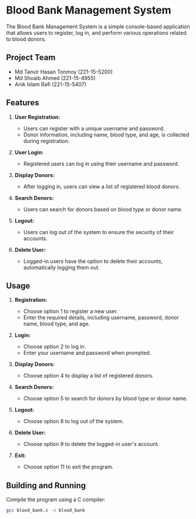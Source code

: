 # Blood Bank Management System

The Blood Bank Management System is a simple console-based application that allows users to register, log in, and perform various operations related to blood donors.

## Project Team

- Md Tanvir Hasan Tonmoy (221-15-5200)
- Md Shoaib Ahmed (221-15-4955)
- Anik Islam Rafi (221-15-5407)

## Features

1. **User Registration:**
   - Users can register with a unique username and password.
   - Donor information, including name, blood type, and age, is collected during registration.

2. **User Login:**
   - Registered users can log in using their username and password.

3. **Display Donors:**
   - After logging in, users can view a list of registered blood donors.

4. **Search Donors:**
   - Users can search for donors based on blood type or donor name.

5. **Logout:**
   - Users can log out of the system to ensure the security of their accounts.

6. **Delete User:**
   - Logged-in users have the option to delete their accounts, automatically logging them out.

## Usage

1. **Registration:**
   - Choose option 1 to register a new user.
   - Enter the required details, including username, password, donor name, blood type, and age.

2. **Login:**
   - Choose option 2 to log in.
   - Enter your username and password when prompted.

3. **Display Donors:**
   - Choose option 4 to display a list of registered donors.

4. **Search Donors:**
   - Choose option 5 to search for donors by blood type or donor name.

5. **Logout:**
   - Choose option 8 to log out of the system.

6. **Delete User:**
   - Choose option 9 to delete the logged-in user's account.

7. **Exit:**
   - Choose option 11 to exit the program.

## Building and Running

Compile the program using a C compiler:

```bash
gcc blood_bank.c -o blood_bank
